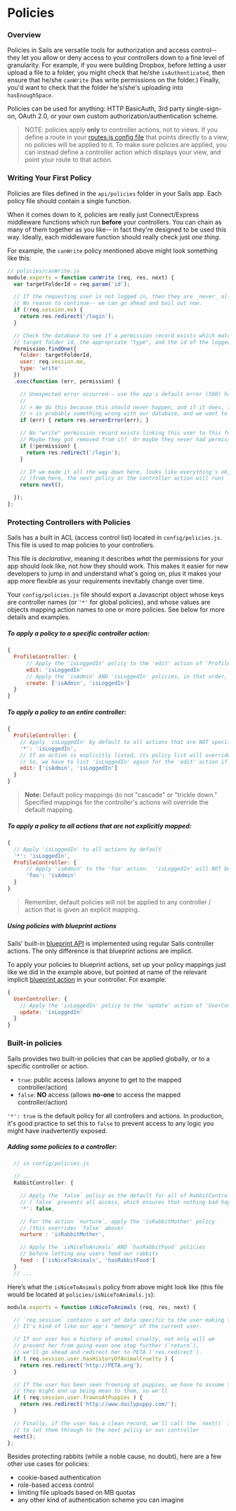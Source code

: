 # Policies
### Overview

Policies in Sails are versatile tools for authorization and access control-- they let you allow or deny access to your controllers down to a fine level of granularity.  For example, if you were building Dropbox, before letting a user upload a file to a folder, you might check that he/she `isAuthenticated`, then ensure that he/she `canWrite` (has write permissions on the folder.)  Finally, you'd want to check that the folder he's/she's uploading into `hasEnoughSpace`.

Policies can be used for anything: HTTP BasicAuth, 3rd party single-sign-on, OAuth 2.0, or your own custom authorization/authentication scheme.

> NOTE: policies apply **only** to controller actions, not to views.  If you define a route in your [routes.js config file](http://sailsjs.com/docs/reference/configuration/sails-config-routes) that points directly to a view, no policies will be applied to it.  To make sure policies are applied, you can instead define a controller action which displays your view, and point your route to that action. &nbsp;


### Writing Your First Policy

Policies are files defined in the `api/policies` folder in your Sails app.  Each policy file should contain a single function.

When it comes down to it, policies are really just Connect/Express middleware functions which run **before** your controllers.  You can chain as many of them together as you like-- in fact they're designed to be used this way.  Ideally, each middleware function should really check just *one thing*.

For example, the `canWrite` policy mentioned above might look something like this:

```javascript
// policies/canWrite.js
module.exports = function canWrite (req, res, next) {
  var targetFolderId = req.param('id');

  // If the requesting user is not logged in, then they are _never_ allowed to write.
  // No reason to continue-- we can go ahead and bail out now.
  if (!req.session.me) {
    return res.redirect('/login');
  }

  // Check the database to see if a permission record exists which matches both the
  // target folder id, the appropriate "type", and the id of the logged-in user.
  Permission.findOne({
    folder: targetFolderId,
    user: req.session.me,
    type: 'write'
  })
  .exec(function (err, permission) {

    // Unexpected error occurred-- use the app's default error (500) handler.
    //
    // > We do this because this should never happen, and if it does, it means there
    // > is probably something wrong with our database, and we want to know about it!)
    if (err) { return res.serverError(err); }

    // No "write" permission record exists linking this user to this folder.
    // Maybe they got removed from it?  Or maybe they never had permission in the first place...
    if (!permission) {
      return res.redirect('/login');
    }

    // If we made it all the way down here, looks like everything's ok, so we'll let the user through.
    // (from here, the next policy or the controller action will run)
    return next();

  });
};
```


### Protecting Controllers with Policies

Sails has a built in ACL (access control list) located in `config/policies.js`.  This file is used to map policies to your controllers.

This file is  *declarative*, meaning it describes *what* the permissions for your app should look like, not *how* they should work.  This makes it easier for new developers to jump in and understand what's going on, plus it makes your app more flexible as your requirements inevitably change over time.

Your `config/policies.js` file should export a Javascript object whose keys are controller names (or `'*'` for  global policies), and whose values are objects mapping action names to one or more policies.  See below for more details and examples.

##### To apply a policy to a specific controller action:

```js
{
  ProfileController: {
      // Apply the 'isLoggedIn' policy to the 'edit' action of 'ProfileController'
      edit: 'isLoggedIn'
      // Apply the 'isAdmin' AND 'isLoggedIn' policies, in that order, to the 'create' action
      create: ['isAdmin', 'isLoggedIn']
  }
}
```

##### To apply a policy to an entire controller:

```js
{
  ProfileController: {
    // Apply 'isLoggedIn' by default to all actions that are NOT specified below
    '*': 'isLoggedIn',
    // If an action is explicitly listed, its policy list will override the default list.
    // So, we have to list 'isLoggedIn' again for the 'edit' action if we want it to be applied.
    edit: ['isAdmin', 'isLoggedIn']
  }
}
```

> **Note:** Default policy mappings do not "cascade" or "trickle down."  Specified mappings for the controller's actions will override the default mapping.

##### To apply a policy to all actions that are not explicitly mapped:

```js
{
  // Apply 'isLoggedIn' to all actions by default
  '*': 'isLoggedIn',
  ProfileController: {
      // Apply 'isAdmin' to the 'foo' action.  'isLoggedIn' will NOT be applied!
      'foo': 'isAdmin'
  }
}
```

> Remember, default policies will not be applied to any controller / action that is given an explicit mapping.


##### Using policies with blueprint actions

Sails' built-in [blueprint API](http://sailsjs.com/documentation/concepts/blueprints) is implemented using regular Sails controller actions.  The only difference is that blueprint actions are implicit.

To apply your policies to blueprint actions, set up your policy mappings just like we did in the example above, but pointed at name of the relevant implicit [blueprint action](http://sailsjs.com/documentation/concepts/blueprints/blueprint-actions) in your controller.  For example:
```js
{
  UserController: {
    // Apply the 'isLoggedIn' policy to the 'update' action of 'UserController'
    update: 'isLoggedIn'
  }
}
```


### Built-in policies
Sails provides two built-in policies that can be applied globally, or to a specific controller or action.
  + `true`: public access  (allows anyone to get to the mapped controller/action)
  +  `false`: **NO** access (allows **no-one** to access the mapped controller/action)

 `'*': true` is the default policy for all controllers and actions.  In production, it's good practice to set this to `false` to prevent access to any logic you might have inadvertently exposed.

##### Adding some policies to a controller:
```javascript
  // in config/policies.js

  // ...
  RabbitController: {

    // Apply the `false` policy as the default for all of RabbitController's actions
    // (`false` prevents all access, which ensures that nothing bad happens to our rabbits)
    '*': false,

    // For the action `nurture`, apply the 'isRabbitMother' policy
    // (this overrides `false` above)
    nurture : 'isRabbitMother',

    // Apply the `isNiceToAnimals` AND `hasRabbitFood` policies
    // before letting any users feed our rabbits
    feed : ['isNiceToAnimals', 'hasRabbitFood']
  }
  // ...
```

Here&rsquo;s what the `isNiceToAnimals` policy from above might look like (this file would be located at `policies/isNiceToAnimals.js`):

```javascript
module.exports = function isNiceToAnimals (req, res, next) {

  // `req.session` contains a set of data specific to the user making this request.
  // It's kind of like our app's "memory" of the current user.

  // If our user has a history of animal cruelty, not only will we
  // prevent her from going even one step further (`return`),
  // we'll go ahead and redirect her to PETA (`res.redirect`).
  if ( req.session.user.hasHistoryOfAnimalCruelty ) {
    return res.redirect('http://PETA.org');
  }

  // If the user has been seen frowning at puppies, we have to assume that
  // they might end up being mean to them, so we'll
  if ( req.session.user.frownsAtPuppies ) {
    return res.redirect('http://www.dailypuppy.com/');
  }

  // Finally, if the user has a clean record, we'll call the `next()` function
  // to let them through to the next policy or our controller
  next();
};
```

Besides protecting rabbits (while a noble cause, no doubt), here are a few other use cases for policies:
+ cookie-based authentication
+ role-based access control
+ limiting file uploads based on MB quotas
+ any other kind of authentication scheme you can imagine



<docmeta name="displayName" value="Policies">
